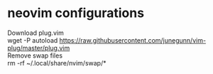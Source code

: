 # neovim configurations
Download plug.vim\
wget -P autoload https://raw.githubusercontent.com/junegunn/vim-plug/master/plug.vim \
Remove swap files\
rm -rf ~/.local/share/nvim/swap/*
